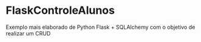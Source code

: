 # FlaskControleAlunos
Exemplo mais elaborado de Python Flask + SQLAlchemy com o objetivo de realizar um CRUD

